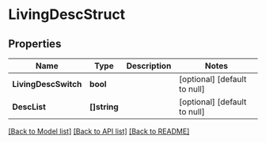 # LivingDescStruct

## Properties
Name | Type | Description | Notes
------------ | ------------- | ------------- | -------------
**LivingDescSwitch** | **bool** |  | [optional] [default to null]
**DescList** | **[]string** |  | [optional] [default to null]

[[Back to Model list]](../README.md#documentation-for-models) [[Back to API list]](../README.md#documentation-for-api-endpoints) [[Back to README]](../README.md)


